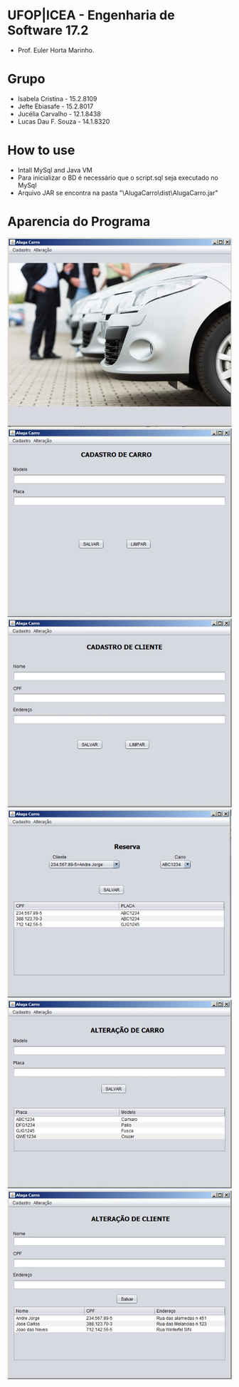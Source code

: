 # UFOP|ICEA - Engenharia de Software 17.2
- Prof. Euler Horta Marinho.

# Grupo 
- Isabela Cristina - 15.2.8109
- Jefte Ebiasafe - 15.2.8017
- Jucélia Carvalho - 12.1.8438
- Lucas Dau F. Souza - 14.1.8320

# How to use
- Intall MySql and Java VM
- Para inicializar o BD é necessário que o script.sql seja executado no MySql
- Arquivo JAR se encontra na pasta "\AlugaCarro\dist\AlugaCarro.jar"

# Aparencia do Programa
![Windows1](print1.jpg)
![Windows2](print2.jpg)
![Windows3](print3.jpg)
![Windows4](print4.jpg)
![Windows5](print5.jpg)
![Windows6](print6.jpg)

#
